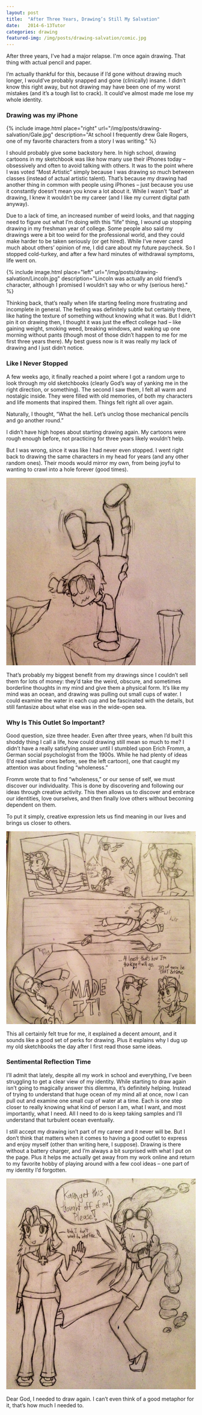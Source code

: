 ```yaml
---
layout: post
title:  "After Three Years, Drawing’s Still My Salvation"
date:   2014-6-13Tutor
categories: drawing
featured-img: /img/posts/drawing-salvation/comic.jpg
---
```


After three years, I've had a major relapse. I'm once again drawing. That thing with actual pencil and paper.

I’m actually thankful for this, because if I’d gone without drawing much longer, I would’ve probably snapped and gone (clinically) insane. I didn’t know this right away, but not drawing may have been one of my worst mistakes (and it’s a tough list to crack). It could’ve almost made me lose my whole identity.

### Drawing was my iPhone

{% include image.html place="right" url="/img/posts/drawing-salvation/Gale.jpg" description="At school I frequently drew Gale Rogers, one of my favorite characters from a story I was writing." %}

I should probably give some backstory here. In high school, drawing cartoons in my sketchbook was like how many use their iPhones today – obsessively and often to avoid talking with others. It was to the point where I was voted “Most Artistic” simply because I was drawing so much between classes (instead of actual artistic talent). That’s because my drawing had another thing in common with people using iPhones – just because you use it constantly doesn’t mean you know a lot about it. While I wasn’t “bad” at drawing, I knew it wouldn’t be my career (and I like my current digital path anyway).

Due to a lack of time, an increased number of weird looks, and that nagging need to figure out what I’m doing with this “life” thing, I wound up stopping drawing in my freshman year of college. Some people also said my drawings were a bit too weird for the professional world, and they could make harder to be taken seriously (or get hired). While I’ve never cared much about others’ opinion of me, I did care about my future paycheck. So I stopped cold-turkey, and after a few hard minutes of withdrawal symptoms, life went on.

{% include image.html place="left" url="/img/posts/drawing-salvation/Lincoln.jpg" description="Lincoln was actually an old friend’s character, although I promised I wouldn’t say who or why (serious here)." %}

Thinking back, that’s really when life starting feeling more frustrating and incomplete in general. The feeling was definitely subtle but certainly there, like hating the texture of something without knowing what it was. But I didn’t pin it on drawing then, I thought it was just the effect college had – like gaining weight, smoking weed, breaking windows, and waking up one morning without pants (though most of those didn’t happen to me for me first three years there). My best guess now is it was really my lack of drawing and I just didn’t notice.

### Like I Never Stopped
A few weeks ago, it finally reached a point where I got a random urge to look through my old sketchbooks (clearly God’s way of yanking me in the right direction, or something). The second I saw them, I felt all warm and nostalgic inside. They were filled with old memories, of both my characters and life moments that inspired them. Things felt right all over again.

Naturally, I thought, “What the hell. Let’s unclog those mechanical pencils and go another round.”

I didn’t have high hopes about starting drawing again. My cartoons were rough enough before, not practicing for three years likely wouldn’t help.

But I was wrong, since it was like I had never even stopped. I went right back to drawing the same characters in my head for years (and any other random ones). Their moods would mirror my own, from being joyful to wanting to crawl into a hole forever (good times).

<img class="image__three-quarter" src="/img/posts/drawing-salvation/Dalen.jpg">

That’s probably my biggest benefit from my drawings since I couldn’t sell them for lots of money: they’d take the weird, obscure, and sometimes borderline thoughts in my mind and give them a physical form. It’s like my mind was an ocean, and drawing was pulling out small cups of water. I could examine the water in each cup and be fascinated with the details, but still fantasize about what else was in the wide-open sea.

### Why Is This Outlet So Important?
Good question, size three header. Even after three years, when I’d built this shoddy thing I call a life, how could drawing still mean so much to me? I didn’t have a really satisfying answer until I stumbled upon Erich Fromm, a German social psychologist from the 1900s. While he had plenty of ideas (I’d read similar ones before, see the left cartoon), one that caught my attention was about finding “wholeness.”

Fromm wrote that to find “wholeness,” or our sense of self, we must discover our individuality. This is done by discovering and following our ideas through creative activity. This then allows us to discover and embrace our identities, love ourselves, and then finally love others without becoming dependent on them.

To put it simply, creative expression lets us find meaning in our lives and brings us closer to others.

<img class="image__three-quarter" src="/img/posts/drawing-salvation/comic.jpg">

This all certainly felt true for me, it explained a decent amount, and it sounds like a good set of perks for drawing. Plus it explains why I dug up my old sketchbooks the day after I first read those same ideas.

### Sentimental Reflection Time
I’ll admit that lately, despite all my work in school and everything, I’ve been struggling to get a clear view of my identity. While starting to draw again isn’t going to magically answer this dilemma, it’s definitely helping. Instead of trying to understand that huge ocean of my mind all at once, now I can pull out and examine one small cup of water at a time. Each is one step closer to really knowing what kind of person I am, what I want, and most importantly, what I need. All I need to do is keep taking samples and I’ll understand that turbulent ocean eventually.

I still accept my drawing isn’t part of my career and it never will be. But I don’t think that matters when it comes to having a good outlet to express and enjoy myself (other than writing here, I suppose). Drawing is there without a battery charger, and I’m always a bit surprised with what I put on the page. Plus it helps me actually get away from my work online and return to my favorite hobby of playing around with a few cool ideas – one part of my identity I’d forgotten.

<img class="image__three-quarter" src="/img/posts/drawing-salvation/thought.jpg">

Dear God, I needed to draw again. I can’t even think of a good metaphor for it, that’s how much I needed to.